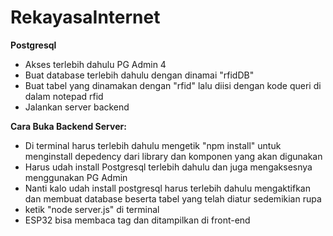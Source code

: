 # RekayasaInternet


**Postgresql**
- Akses terlebih dahulu PG Admin 4
- Buat database terlebih dahulu dengan dinamai "rfidDB"
- Buat tabel yang dinamakan dengan "rfid" lalu diisi dengan kode queri di dalam notepad rfid
- Jalankan server backend


**Cara Buka Backend Server:**
- Di terminal harus terlebih dahulu mengetik "npm install" untuk menginstall depedency dari library dan komponen yang akan digunakan
- Harus udah install Postgresql terlebih dahulu dan juga mengaksesnya menggunakan PG Admin
- Nanti kalo udah install postgresql harus terlebih dahulu mengaktifkan dan membuat database beserta tabel yang telah diatur sedemikian rupa
- ketik "node server.js" di terminal
- ESP32 bisa membaca tag dan ditampilkan di front-end

